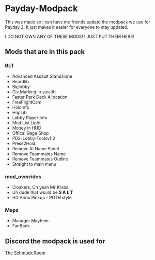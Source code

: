 # Payday-Modpack

This was made so I can have me friends update the modpack we use for Payday 2. It just makes it easier for everyone to stay updated.

I DO NOT OWN ANY OF THESE MODS! I JUST PUT THEM HERE!

## Mods that are in this pack

### BLT

- Advanced Assault Standalone
- Beardlib
- Biglobby
- Civ Marking in stealth
- Faster Perk Deck Allocation
- FreeFlightCam
- HoloInfo
- HopLib
- Lobby Player Info
- Mod List Light
- Money in HUD
- Offical Gage Shop
- PD2-Lobby-Toolsv1.2
- Press2Hold
- Remove AI Name Panel
- Remove Teammates Name
- Remove Teammates Outline
- Straight to main menu

### mod_overrides

   - Cloakers, Oh yeah Mr Krabs
   - Uh dude that would be **S A L T**
   - HD Anno Pickup - PDTH style

### Maps

   - Manager Mayhem
   - FunBank


## Discord the modpack is used for

[The Schmuck Room](https://discord.gg/YtwfQrD)
